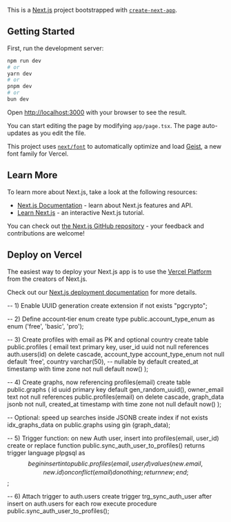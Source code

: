 This is a [Next.js](https://nextjs.org) project bootstrapped with [`create-next-app`](https://nextjs.org/docs/app/api-reference/cli/create-next-app).

## Getting Started

First, run the development server:

```bash
npm run dev
# or
yarn dev
# or
pnpm dev
# or
bun dev
```

Open [http://localhost:3000](http://localhost:3000) with your browser to see the result.

You can start editing the page by modifying `app/page.tsx`. The page auto-updates as you edit the file.

This project uses [`next/font`](https://nextjs.org/docs/app/building-your-application/optimizing/fonts) to automatically optimize and load [Geist](https://vercel.com/font), a new font family for Vercel.

## Learn More

To learn more about Next.js, take a look at the following resources:

- [Next.js Documentation](https://nextjs.org/docs) - learn about Next.js features and API.
- [Learn Next.js](https://nextjs.org/learn) - an interactive Next.js tutorial.

You can check out [the Next.js GitHub repository](https://github.com/vercel/next.js) - your feedback and contributions are welcome!

## Deploy on Vercel

The easiest way to deploy your Next.js app is to use the [Vercel Platform](https://vercel.com/new?utm_medium=default-template&filter=next.js&utm_source=create-next-app&utm_campaign=create-next-app-readme) from the creators of Next.js.

Check out our [Next.js deployment documentation](https://nextjs.org/docs/app/building-your-application/deploying) for more details.


-- 1) Enable UUID generation
create extension if not exists "pgcrypto";

-- 2) Define account‐tier enum
create type public.account_type_enum as enum ('free', 'basic', 'pro');

-- 3) Create profiles with email as PK and optional country
create table public.profiles (
  email        text                   primary key,
  user_id      uuid       not null    references auth.users(id) on delete cascade,
  account_type account_type_enum      not null default 'free',
  country      varchar(50),                   -- nullable by default
  created_at   timestamp with time zone not null default now()
);

-- 4) Create graphs, now referencing profiles(email)
create table public.graphs (
  id           uuid       primary key default gen_random_uuid(),
  owner_email  text       not null      references public.profiles(email) on delete cascade,
  graph_data   jsonb      not null,
  created_at   timestamp with time zone not null default now()
);

-- Optional: speed up searches inside JSONB
create index if not exists idx_graphs_data on public.graphs using gin (graph_data);

-- 5) Trigger function: on new Auth user, insert into profiles(email, user_id)
create or replace function public.sync_auth_user_to_profiles()
returns trigger language plpgsql as $$
begin
  insert into public.profiles(email, user_id)
    values (new.email, new.id)
    on conflict (email) do nothing;
  return new;
end;
$$;

-- 6) Attach trigger to auth.users
create trigger trg_sync_auth_user
  after insert on auth.users
  for each row
  execute procedure public.sync_auth_user_to_profiles();
